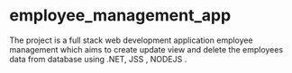 # employee_management_app
The project is a full stack web development application employee management which aims to create update view and delete the employees data from database using .NET, JSS , NODEJS .
